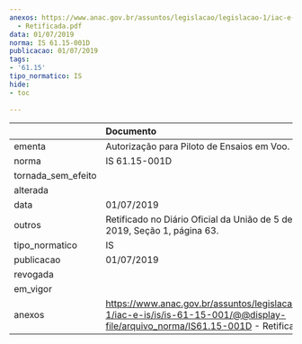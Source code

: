 ```yaml
---
anexos: https://www.anac.gov.br/assuntos/legislacao/legislacao-1/iac-e-is/is/is-61-15-001/@@display-file/arquivo_norma/IS61.15-001D
  - Retificada.pdf
data: 01/07/2019
norma: IS 61.15-001D
publicacao: 01/07/2019
tags:
- '61.15'
tipo_normatico: IS
hide: 
- toc 
 
---
```


|                    | Documento                                                                                                                                    |
|:-------------------|:---------------------------------------------------------------------------------------------------------------------------------------------|
| ementa             | Autorização para Piloto de Ensaios em Voo.                                                                                                   |
| norma              | IS 61.15-001D                                                                                                                                |
| tornada_sem_efeito |                                                                                                                                              |
| alterada           |                                                                                                                                              |
| data               | 01/07/2019                                                                                                                                   |
| outros             | Retificado no Diário Oficial da União de 5 de julho de 2019, Seção 1, página 63.                                                             |
| tipo_normatico     | IS                                                                                                                                           |
| publicacao         | 01/07/2019                                                                                                                                   |
| revogada           |                                                                                                                                              |
| em_vigor           |                                                                                                                                              |
| anexos             | https://www.anac.gov.br/assuntos/legislacao/legislacao-1/iac-e-is/is/is-61-15-001/@@display-file/arquivo_norma/IS61.15-001D - Retificada.pdf |